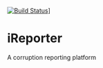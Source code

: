 [![Build Status](https://travis-ci.com/Curti-s/iReporter.svg?branch=develop)](https://travis-ci.com/Curti-s/iReporter)]


# iReporter
A corruption reporting platform
